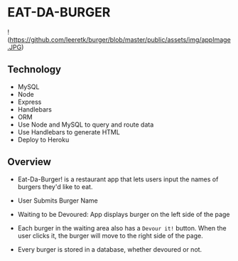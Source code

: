 # EAT-DA-BURGER

!(https://github.com/leeretk/burger/blob/master/public/assets/img/appImage.JPG)

## Technology

* MySQL
* Node
* Express
* Handlebars
* ORM
* Use Node and MySQL to query and route data
* Use Handlebars to generate  HTML
* Deploy to Heroku

## Overview

* Eat-Da-Burger! is a restaurant app that lets users input the names of burgers they'd like to eat.

* User Submits Burger Name
* Waiting to be Devoured: App displays burger on the left side of the page
* Each burger in the waiting area also has a `Devour it!` button. When the user clicks it, the burger will move to the right side of the page.
* Every burger is stored in a database, whether devoured or not.

